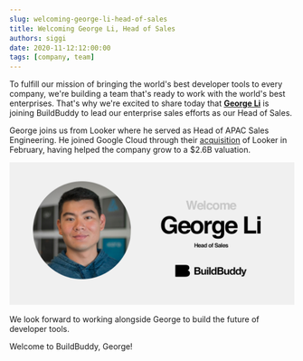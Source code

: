 ```yaml
---
slug: welcoming-george-li-head-of-sales
title: Welcoming George Li, Head of Sales
authors: siggi
date: 2020-11-12:12:00:00
tags: [company, team]
---
```


To fulfill our mission of bringing the world's best developer tools to every company, we're building a team that's ready to work with the world's best enterprises. That's why we're excited to share today that [**George Li**](https://www.linkedin.com/in/gli/) is joining BuildBuddy to lead our enterprise sales efforts as our Head of Sales.

George joins us from Looker where he served as Head of APAC Sales Engineering. He joined Google Cloud through their [acquisition](https://techcrunch.com/2020/02/13/google-closes-2-6b-looker-acquisition/) of Looker in February, having helped the company grow to a $2.6B valuation.

![](../static/img/blog/welcome-george.png)

We look forward to working alongside George to build the future of developer tools.

Welcome to BuildBuddy, George!

<!-- truncate -->
